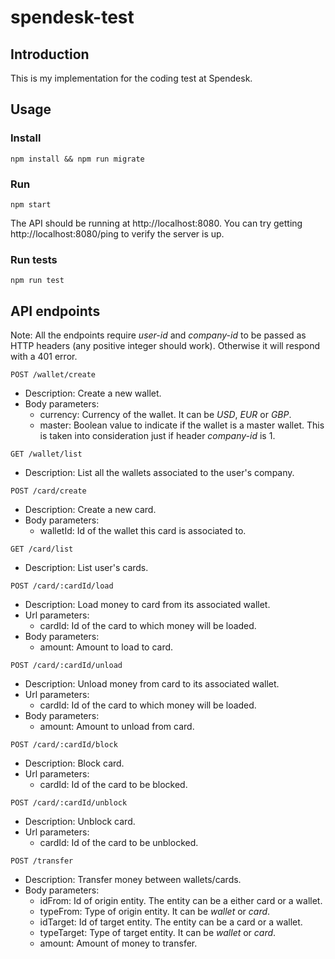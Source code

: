 # spendesk-test
## Introduction
This is my implementation for the coding test at Spendesk.

## Usage
### Install
```npm install && npm run migrate```

### Run
```npm start```

The API should be running at http://localhost:8080. You can try getting http://localhost:8080/ping to verify the server is up.

### Run tests
```npm run test```

## API endpoints
Note: All the endpoints require *user-id* and *company-id* to be passed as HTTP headers (any positive integer should work). Otherwise it will respond with a 401 error.

```POST /wallet/create```
+ Description: Create a new wallet.
+ Body parameters:
    + currency: Currency of the wallet. It can be *USD*, *EUR* or *GBP*.
    + master: Boolean value to indicate if the wallet is a master wallet. This is taken into consideration just if header *company-id* is 1.

```GET /wallet/list```
+ Description: List all the wallets associated to the user's company. 

```POST /card/create```
+ Description: Create a new card.
+ Body parameters:
    + walletId: Id of the wallet this card is associated to.

```GET /card/list```
+ Description: List user's cards.

```POST /card/:cardId/load```
+ Description: Load money to card from its associated wallet.
+ Url parameters:
    + cardId: Id of the card to which money will be loaded.
+ Body parameters:
    + amount: Amount to load to card.

```POST /card/:cardId/unload```
+ Description: Unload money from card to its associated wallet.
+ Url parameters:
    + cardId: Id of the card to which money will be loaded.
+ Body parameters:
    + amount: Amount to unload from card.

```POST /card/:cardId/block```
+ Description: Block card.
+ Url parameters:
    + cardId: Id of the card to be blocked.

```POST /card/:cardId/unblock```
+ Description: Unblock card.
+ Url parameters:
    + cardId: Id of the card to be unblocked.

```POST /transfer```
+ Description: Transfer money between wallets/cards.
+ Body parameters:
    + idFrom: Id of origin entity. The entity can be a either card or a wallet.
    + typeFrom: Type of origin entity. It can be *wallet* or *card*.
    + idTarget: Id of target entity. The entity can be a card or a wallet.
    + typeTarget: Type of target entity. It can be *wallet* or *card*.
    + amount: Amount of money to transfer.

